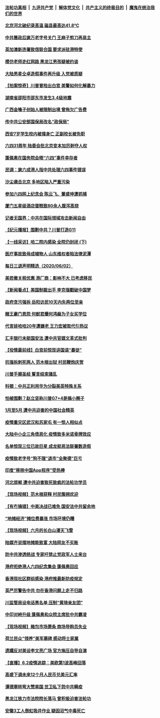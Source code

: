 

####  [法轮功真相](../../../../basic/blob/master/README.md?t=06032001) &nbsp;|&nbsp; [九评共产党](../../../../9ping.md/blob/master/README.md?t=06032001) &nbsp;|&nbsp; [解体党文化](../../../../jtdwh.md/blob/master/README.md?t=06032001)  &nbsp;|&nbsp; [共产主义的终极目的](../../../../gczydzjmd.md/blob/master/README.md?t=06032001) &nbsp;|&nbsp; [魔鬼在统治我们的世界](../../../../mgztzwmdsj.md/blob/master/README.md?t=06032001) 


#### [北京河北破纪录高温 磁县最高达41.8℃](../pages/nsc413/n12157789.md?t=06032001) 

#### [中共篡政后逾万老字号关门 王麻子剪刀再易主](../pages/nsc413/n12157184.md?t=06032001) 

#### [英加澳新连署致信联合国 要求派驻港特使](../pages/nsc413/n12157551.md?t=06032001) 

#### [模仿老师走红网路 黑龙江男孩疑被约谈](../pages/nsc413/n12157319.md?t=06032001) 

#### [大陆男星仝卓造假事件再升级 入党被质疑](../pages/nsc413/n12157325.md?t=06032001) 

#### [【拍案惊奇】川普冒险出白宫 美警如何化解暴力](../pages/nsc413/n12156707.md?t=06032001) 

#### [湖南省邵阳市邵东市发生3.4级地震](../pages/nsc413/n12157173.md?t=06032001) 

#### [广西金嗓子创始人被限制出境 曾拖欠广告费](../pages/nsc413/n12157121.md?t=06032001) 

#### [传中共公安部国保局改名“政保局”](../pages/nsc413/n12157100.md?t=06032001) 

#### [西安7岁学生校内被撞身亡 正副校长被免职](../pages/nsc413/n12157031.md?t=06032001) 

#### [六四31周年 陆委会批北京变本加厉剥夺人权](../pages/nsc413/n12157138.md?t=06032001) 

#### [蓬佩奥在国务院会晤“六四”事件幸存者](../pages/nsc413/n12156948.md?t=06032001) 

#### [民调：逾六成港人指中共处理六四事件错误](../pages/nsc413/n12156989.md?t=06032001) 

#### [沙尘袭击北京 多地区陷入严重污染](../pages/nsc413/n12156987.md?t=06032001) 

#### [参加六四网上纪念会 陈云飞、董盛坤遭抓捕](../pages/nsc413/n12156717.md?t=06032001) 

#### [厦门五星级酒店蛋糕致80余人腹泻高烧](../pages/nsc413/n12156999.md?t=06032001) 

#### [记者无国界：中共在国际领域攻击新闻自由](../pages/nsc413/n12156755.md?t=06032001) 

#### [【纪元播报】围剿中共？川普打造G11](../pages/nsc413/n12156669.md?t=06032001) 

#### [【一线采访】哈二院内感染 全院仍封闭 (下)](../pages/nsc413/n12155051.md?t=06032001) 

#### [医疗事故致母成植物人 山东维权者陷法律泥潭](../pages/nsc413/n12156492.md?t=06032001) 

#### [每日三退声明精选（2020/06/02）](../pages/nsc413/n12156781.md?t=06032001) 

#### [美若撤关税优惠 港厂商：影响不大 已考虑移民](../pages/nsc413/n12156684.md?t=06032001) 

#### [【新闻看点】美国制裁出手 李克强戳破中国梦](../pages/nsc413/n12156207.md?t=06032001) 

#### [政府贪污强拆 岳阳访民10天内失两位至亲](../pages/nsc413/n12155698.md?t=06032001) 

#### [赌王豪门恩怨 何猷君爆何鸿燊为子女买学位](../pages/nsc413/n12156484.md?t=06032001) 

#### [代言娃哈哈20年遭嫌老 王力宏被取代引热议](../pages/nsc413/n12156302.md?t=06032001) 

#### [汇丰银行未挺国安法 遭中共官媒文革式批判](../pages/nsc413/n12156475.md?t=06032001) 

#### [【役情最前线】白宫前惊现讲国语“暴徒”](../pages/nsc413/n12156240.md?t=06032001) 

#### [抗强拆刺死两人 范木根出狱 村民鞭炮庆贺](../pages/nsc413/n12156459.md?t=06032001) 

#### [川普手握圣经 誓言结束骚乱](../pages/nsc413/n12156521.md?t=06032001) 

#### [科顿：中共正利用华为分裂美英特殊关系](../pages/nsc413/n12156396.md?t=06032001) 

#### [怕被围剿？赵立坚称川普G7+4是搞小圈子](../pages/nsc413/n12155925.md?t=06032001) 

#### [1月至5月 遭中共迫害的中国社会精英](../pages/nsc413/n12152992.md?t=06032001) 

#### [疫情重灾区武汉和苏家屯 有一惊人相似点](../pages/nsc413/n12150824.md?t=06032001) 

#### [大陆中小企三角债恶化 疫情致多米诺骨牌效应](../pages/nsc413/n12156209.md?t=06032001) 

#### [名单惊现三位已故巨星 成龙挺恶法联署数造假](../pages/nsc413/n12156141.md?t=06032001) 

#### [疫情致老字号“狗不理”退市“全聚德”巨亏](../pages/nsc413/n12156229.md?t=06032001) 

#### [印度“移除中国App程序”受热捧](../pages/nsc413/n12156104.md?t=06032001) 

#### [河北邯郸 遭中共迫害致死致疯的法轮功学员](../pages/nsc413/n12152392.md?t=06032001) 

#### [【现场视频】范木根获释 村民簇拥欢迎](../pages/nsc413/n12156043.md?t=06032001) 

#### [【有冇搞错】中美决战已难免 国安法中共留余地](../pages/nsc413/n12156164.md?t=06032001) 

#### [“地摊经济”摊位费暴涨 市场环境仍糟](../pages/nsc413/n12156015.md?t=06032001) 

#### [【现场视频】六月的长白山漫天飞雪](../pages/nsc413/n12155888.md?t=06032001) 

#### [陆媒齐说摆地摊能致富 大陆网友不买账](../pages/nsc413/n12155826.md?t=06032001) 

#### [防中共渗透统战 专家吁禁止党政军人士来台](../pages/nsc413/n12154932.md?t=06032001) 

#### [港府拒绝港人六四纪念集会 蓬佩奥回应](../pages/nsc413/n12155799.md?t=06032001) 

#### [香港现社区群组感染 港府推最新防疫规定](../pages/nsc413/n12155339.md?t=06032001) 

#### [英严厉警告中共 勿在香港问题上走不归路](../pages/nsc413/n12155666.md?t=06032001) 

#### [川监管局设电话黑名单 压制“黄琦亲友团”](../pages/nsc413/n12155759.md?t=06032001) 

#### [中印对峙升级 蓬佩奥和众院主席批中共霸凌](../pages/nsc413/n12155749.md?t=06032001) 

#### [【现场视频】箱包市场萧条 商场导购员失业](../pages/nsc413/n12155209.md?t=06032001) 

#### [荷兰民众“领养”美军墓碑 感动将士家属](../pages/nsc413/n12155273.md?t=06032001) 

#### [遗孀反对美设李文亮广场 官方施压自导自演](../pages/nsc413/n12155756.md?t=06032001) 


#### [【直播】6.2疫情追踪：美欧第1波高峰回落](../pages/nsc413/n12155245.md?t=06032001) 

#### [高盛下调未来12个月人民币兑美元汇率](../pages/nsc413/n12155274.md?t=06032001) 

#### [谭德塞转弯大赞美国 世卫私下怨中共瞒疫](../pages/nsc413/n12154952.md?t=06032001) 

#### [黑龙江铁力市法院院长落马 曾积极迫害法轮功](../pages/nsc413/n12154470.md?t=06032001) 

#### [安徽3工人倒虹吸井作业 疑因沼气中毒死亡](../pages/nsc413/n12155147.md?t=06032001) 


